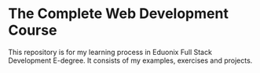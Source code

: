 # The Complete Web Development Course
This repository is for my learning process in Eduonix Full Stack Development E-degree. It consists of my examples, exercises and projects.
